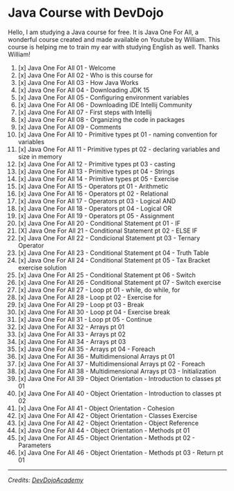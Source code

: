 # Java Course with DevDojo

Hello, I am studying a Java course for free. It is Java One For All, a wonderful course created and made available on Youtube by William. 
This course is helping me to train my ear with studying English as well. Thanks William!

1. [x] Java One For All 01 - Welcome
1. [x] Java One For All 02 - Who is this course for
1. [x] Java One For All 03 - How Java Works
1. [x] Java One For All 04 - Downloading JDK 15
1. [x] Java One For All 05 - Configuring environment variables
1. [x] Java One For All 06 - Downloading IDE Intellij Community
1. [x] Java One For All 07 - First steps with Intellij
1. [x] Java One For All 08 - Organizing the code in packages
1. [x] Java One For All 09 - Comments
1. [x] Java One For All 10 - Primitive types pt 01 - naming convention for variables
1. [x] Java One For All 11 - Primitive types pt 02 - declaring variables and size in memory
1. [x] Java One For All 12 - Primitive types pt 03 - casting
1. [x] Java One For All 13 - Primitive types pt 04 - Strings
1. [x] Java One For All 14 - Primitive types pt 05 - Exercise
1. [x] Java One For All 15 - Operators pt 01 - Arithmetic
1. [x] Java One For All 16 - Operators pt 02 - Relational
1. [x] Java One For All 17 - Operators pt 03 - Logical AND
1. [x] Java One For All 18 - Operators pt 04 - Logical OR
1. [x] Java One For All 19 - Operators pt 05 - Assignment
1. [x] Java One For All 20 - Conditional Statement pt 01 - IF
1. [X] Java One For All 21 - Conditional Statement pt 02 - ELSE IF
1. [x] Java One For All 22 - Condicional Statement pt 03 - Ternary Operator
1. [x] Java One For All 23 - Conditional Statement pt 04 - Truth Table
1. [x] Java One For All 24 - Conditional Statement pt 05 - Tax Bracket exercise solution
1. [x] Java One For All 25 - Conditional Statement pt 06 - Switch
1. [x] Java One For All 26 - Conditional Statement pt 07 - Switch exercise
1. [x] Java One For All 27 - Loop pt 01 - while, do while, for
1. [x] Java One For All 28 - Loop pt 02 - Exercise for
1. [x] Java One For All 29 - Loop pt 03 - Break
1. [x] Java One For All 30 - Loop pt 04 - Exercise break
1. [x] Java One For All 31 - Loop pt 05 - Continue
1. [x] Java One For All 32 - Arrays pt 01
1. [x] Java One For All 33 - Arrays pt 02
1. [x] Java One For All 34 - Arrays pt 03
1. [x] Java One For All 35 - Arrays pt 04 - Foreach
1. [x] Java One For All 36 - Multidimensional Arrays pt 01
1. [x] Java One For All 37 - Multidimensional Arrays pt 02 - Foreach
1. [x] Java One For All 38 - Multidimensional Arrays pt 03 - Initialization
1. [x] Java One For All 39 - Object Orientation - Introduction to classes pt 01
1. [x] Java One For All 40 - Object Orientation - Introduction to classes pt 02
1. [x] Java One For All 41 - Object Orientation - Cohesion
1. [x] Java One For All 42 - Object Orientation - Classes Exercise
1. [x] Java One For All 42 - Object Orientation - Object Reference
1. [x] Java One For All 44 - Object Orientation - Methods pt 01
1. [x] Java One For All 45 - Object Orientation - Methods pt 02 - Parameters
1. [x] Java One For All 46 - Object Orientation - Methods pt 03 - Return pt 01

---

_Credits: [DevDojoAcademy](https://www.youtube.com/@DevDojoAcademy)_